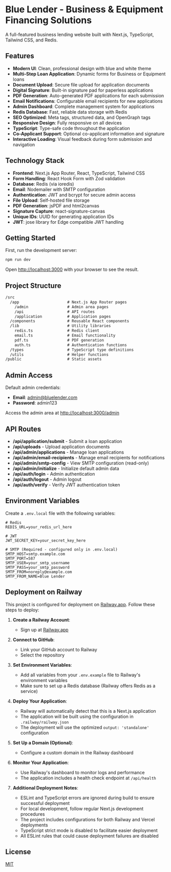 # Blue Lender - Business & Equipment Financing Solutions

A full-featured business lending website built with Next.js, TypeScript, Tailwind CSS, and Redis.

## Features

- **Modern UI**: Clean, professional design with blue and white theme
- **Multi-Step Loan Application**: Dynamic forms for Business or Equipment loans
- **Document Upload**: Secure file upload for application documents
- **Digital Signature**: Built-in signature pad for paperless applications
- **PDF Generation**: Auto-generated PDF applications for each submission
- **Email Notifications**: Configurable email recipients for new applications
- **Admin Dashboard**: Complete management system for applications
- **Redis Database**: Fast, reliable data storage with Redis
- **SEO Optimized**: Meta tags, structured data, and OpenGraph tags
- **Responsive Design**: Fully responsive on all devices
- **TypeScript**: Type-safe code throughout the application
- **Co-Applicant Support**: Optional co-applicant information and signature
- **Interactive Loading**: Visual feedback during form submission and navigation

## Technology Stack

- **Frontend**: Next.js App Router, React, TypeScript, Tailwind CSS
- **Form Handling**: React Hook Form with Zod validation
- **Database**: Redis (via ioredis)
- **Email**: Nodemailer with SMTP configuration
- **Authentication**: JWT and bcrypt for secure admin access
- **File Upload**: Self-hosted file storage
- **PDF Generation**: jsPDF and html2canvas
- **Signature Capture**: react-signature-canvas
- **Unique IDs**: UUID for generating application IDs
- **JWT**: jose library for Edge compatible JWT handling

## Getting Started

First, run the development server:

```bash
npm run dev
```

Open [http://localhost:3000](http://localhost:3000) with your browser to see the result.

## Project Structure

```txt
/src
  /app                     # Next.js App Router pages
    /admin                 # Admin area pages
    /api                   # API routes
    /application           # Application pages
  /components              # Reusable React components
  /lib                     # Utility libraries
    redis.ts               # Redis client
    email.ts               # Email functionality
    pdf.ts                 # PDF generation
    auth.ts                # Authentication functions
  /types                   # TypeScript type definitions
  /utils                   # Helper functions
/public                    # Static assets
```

## Admin Access

Default admin credentials:

- **Email**: admin@bluelender.com
- **Password**: admin123

Access the admin area at [http://localhost:3000/admin](http://localhost:3000/admin)

## API Routes

- **/api/application/submit** - Submit a loan application
- **/api/uploads** - Upload application documents
- **/api/admin/applications** - Manage loan applications
- **/api/admin/email-recipients** - Manage email recipients for notifications
- **/api/admin/smtp-config** - View SMTP configuration (read-only)
- **/api/admin/initialize** - Initialize default admin data
- **/api/auth/login** - Admin authentication
- **/api/auth/logout** - Admin logout
- **/api/auth/verify** - Verify JWT authentication token

## Environment Variables

Create a `.env.local` file with the following variables:

```env
# Redis
REDIS_URL=your_redis_url_here

# JWT
JWT_SECRET_KEY=your_secret_key_here

# SMTP (Required - configured only in .env.local)
SMTP_HOST=smtp.example.com
SMTP_PORT=587
SMTP_USER=your_smtp_username
SMTP_PASS=your_smtp_password
SMTP_FROM=noreply@example.com
SMTP_FROM_NAME=Blue Lender
```

## Deployment on Railway

This project is configured for deployment on [Railway.app](https://railway.app/). Follow these steps to deploy:

1. **Create a Railway Account**:
   - Sign up at [Railway.app](https://railway.app/)
   
2. **Connect to GitHub**:
   - Link your GitHub account to Railway
   - Select the repository

3. **Set Environment Variables**:
   - Add all variables from your `.env.example` file to Railway's environment variables
   - Make sure to set up a Redis database (Railway offers Redis as a service)

4. **Deploy Your Application**:
   - Railway will automatically detect that this is a Next.js application
   - The application will be built using the configuration in `.railway/railway.json`
   - The deployment will use the optimized `output: 'standalone'` configuration

5. **Set Up a Domain (Optional)**:
   - Configure a custom domain in the Railway dashboard

6. **Monitor Your Application**:
   - Use Railway's dashboard to monitor logs and performance
   - The application includes a health check endpoint at `/api/health`

7. **Additional Deployment Notes**:
   - ESLint and TypeScript errors are ignored during build to ensure successful deployment
   - For local development, follow regular Next.js development procedures
   - The project includes configurations for both Railway and Vercel deployments
   - TypeScript strict mode is disabled to facilitate easier deployment
   - All ESLint rules that could cause deployment failures are disabled

## License

[MIT](https://choosealicense.com/licenses/mit/)
